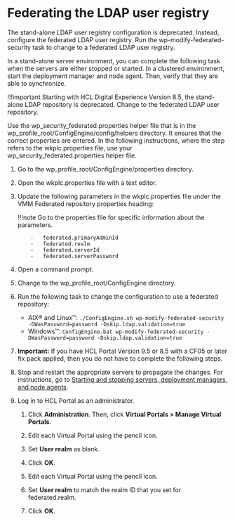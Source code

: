 # Federating the LDAP user registry

The stand-alone LDAP user registry configuration is deprecated. Instead, configure the federated LDAP user registry. Run the wp-modify-federated-security task to change to a federated LDAP user registry.

In a stand-alone server environment, you can complete the following task when the servers are either stopped or started. In a clustered environment, start the deployment manager and node agent. Then, verify that they are able to synchronize.

!!!important
    Starting with HCL Digital Experience Version 8.5, the stand-alone LDAP repository is deprecated. Change to the federated LDAP user repository.

Use the wp_security_federated.properties helper file that is in the wp_profile_root/ConfigEngine/config/helpers directory. It ensures that the correct properties are entered. In the following instructions, where the step refers to the wkplc.properties file, use your wp_security_federated.properties helper file.

1.  Go to the wp_profile_root/ConfigEngine/properties directory.

2.  Open the wkplc.properties file with a text editor.

3.  Update the following parameters in the wkplc.properties file under the VMM Federated repository properties heading:

    !!!note
        Go to the properties file for specific information about the parameters.

            -   federated.primaryAdminId
            -   federated.realm
            -   federated.serverId
            -   federated.serverPassword

4.  Open a command prompt.

5.  Change to the wp_profile_root/ConfigEngine directory.

6.  Run the following task to change the configuration to use a federated repository:

    -   AIX® and Linux™: `./ConfigEngine.sh wp-modify-federated-security -DWasPassword=password -Dskip.ldap.validation=true`
    -   Windows™: `ConfigEngine.bat wp-modify-federated-security -DWasPassword=password -Dskip.ldap.validation=true`

7.  **Important:** If you have HCL Portal Version 9.5 or 8.5 with a CF05 or later fix pack applied, then you do not have to complete the following steps.

8.  Stop and restart the appropriate servers to propagate the changes. For instructions, go to [Starting and stopping servers, deployment managers, and node agents](../../../../../../deploy_dx/manage/stopstart.md).

9.  Log in to HCL Portal as an administrator.

    1.  Click **Administration**. Then, click **Virtual Portals > Manage Virtual Portals**.

    2.  Edit each Virtual Portal using the pencil icon.

    3.  Set **User realm** as blank.

    4.  Click **OK**.

    5.  Edit each Virtual Portal using the pencil icon.

    6.  Set **User realm** to match the realm ID that you set for federated.realm.

    7.  Click **OK**.



